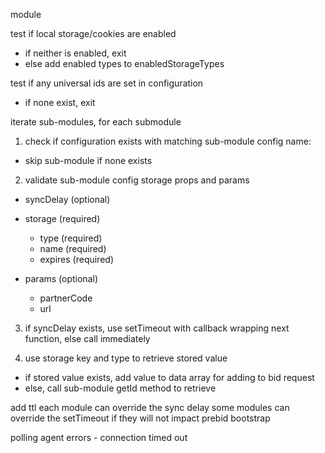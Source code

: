 module

test if local storage/cookies are enabled
* if neither is enabled, exit
* else add enabled types to enabledStorageTypes

test if any universal ids are set in configuration
* if none exist, exit

iterate sub-modules, for each submodule
1. check if configuration exists with matching sub-module config name: 
  * skip sub-module if none exists
  
2. validate sub-module config storage props and params
  * syncDelay (optional)
  
  * storage (required)
    * type (required)
    * name (required)
    * expires (required)
    
  * params (optional)
    * partnerCode
    * url
  
3. if syncDelay exists, use setTimeout with callback wrapping next function, else call immediately
   
4. use storage key and type to retrieve stored value
  * if stored value exists, add value to data array for adding to bid request
  * else, call sub-module getId method to retrieve
  

add ttl
each module can override the sync delay
some modules can override the setTimeout if they will not impact prebid bootstrap
  
  polling agent errors - connection timed out
  
